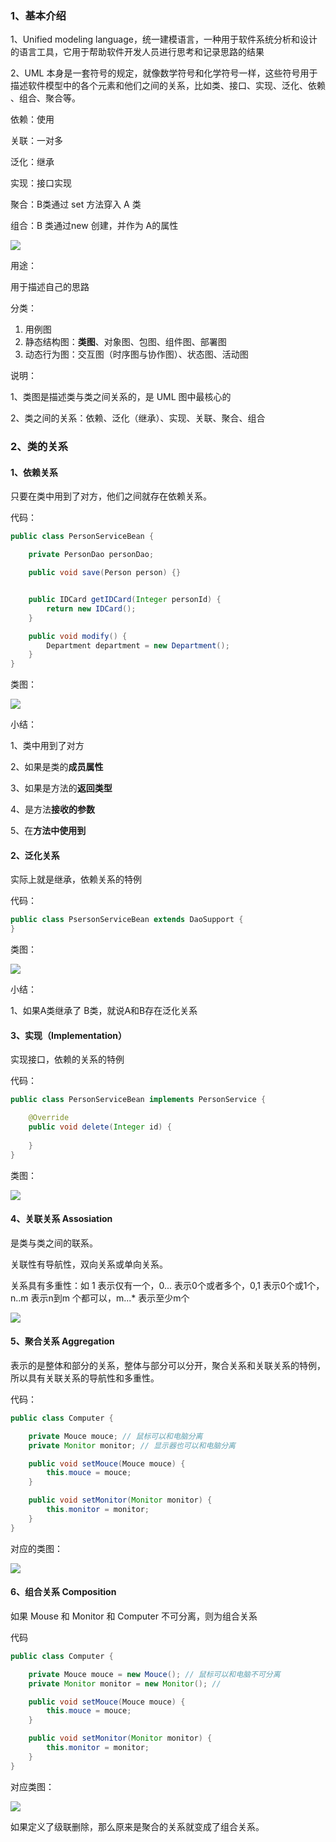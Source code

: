 ### **1、基本介绍**

1、Unified modeling language，统一建模语言，一种用于软件系统分析和设计的语言工具，它用于帮助软件开发人员进行思考和记录思路的结果

2、UML 本身是一套符号的规定，就像数学符号和化学符号一样，这些符号用于描述软件模型中的各个元素和他们之间的关系，比如类、接口、实现、泛化、依赖 、组合、聚合等。

依赖：使用

关联：一对多

泛化：继承

实现：接口实现

聚合：B类通过 set 方法穿入 A 类

组合：B 类通过new 创建，并作为 A的属性

![](pics\01-UML类图中的各个元素.png)

用途：

用于描述自己的思路

分类：

1. 用例图
2. 静态结构图：**类图**、对象图、包图、组件图、部署图
3. 动态行为图：交互图（时序图与协作图）、状态图、活动图

说明：

1、类图是描述类与类之间关系的，是 UML 图中最核心的

2、类之间的关系：依赖、泛化（继承）、实现、关联、聚合、组合

### 2、类的关系

#### 1、依赖关系

只要在类中用到了对方，他们之间就存在依赖关系。

代码：

```java
public class PersonServiceBean {

    private PersonDao personDao;

    public void save(Person person) {}


    public IDCard getIDCard(Integer personId) {
        return new IDCard();
    }

    public void modify() {
        Department department = new Department();
    }
}
```

类图：

![](pics\03-依赖关系.png)

小结：

1、类中用到了对方

2、如果是类的**成员属性**

3、如果是方法的**返回类型**

4、是方法**接收的参数**

5、在**方法中使用到**

#### 2、泛化关系

实际上就是继承，依赖关系的特例

代码：

```java
public class PsersonServiceBean extends DaoSupport {
}
```

类图：

![](pics\02-泛化关系.png)

小结：

1、如果A类继承了 B类，就说A和B存在泛化关系

#### 3、实现（Implementation）

实现接口，依赖的关系的特例

代码：

```java
public class PersonServiceBean implements PersonService {

    @Override
    public void delete(Integer id) {
        
    }
}
```

类图：

![](pics\04-实现关系.png)

#### 4、关联关系 Assosiation

是类与类之间的联系。

关联性有导航性，双向关系或单向关系。

关系具有多重性：如 1 表示仅有一个，0... 表示0个或者多个，0,1 表示0个或1个，n..m 表示n到m 个都可以，m...* 表示至少m个

![](pics\05-关联关系.png)

#### 5、聚合关系 Aggregation

表示的是整体和部分的关系，整体与部分可以分开，聚合关系和关联关系的特例，所以具有关联关系的导航性和多重性。

代码：

```java
public class Computer {

    private Mouce mouce; // 鼠标可以和电脑分离
    private Monitor monitor; // 显示器也可以和电脑分离

    public void setMouce(Mouce mouce) {
        this.mouce = mouce;
    }

    public void setMonitor(Monitor monitor) {
        this.monitor = monitor;
    }
}
```

对应的类图：

![](pics\06-聚合关系.png)

#### 6、组合关系 Composition

如果 Mouse 和 Monitor 和 Computer 不可分离，则为组合关系

代码

```java
public class Computer {

    private Mouce mouce = new Mouce(); // 鼠标可以和电脑不可分离
    private Monitor monitor = new Monitor(); //

    public void setMouce(Mouce mouce) {
        this.mouce = mouce;
    }

    public void setMonitor(Monitor monitor) {
        this.monitor = monitor;
    }
}
```

对应类图：

![](pics\07-组合关系.png)

如果定义了级联删除，那么原来是聚合的关系就变成了组合关系。

